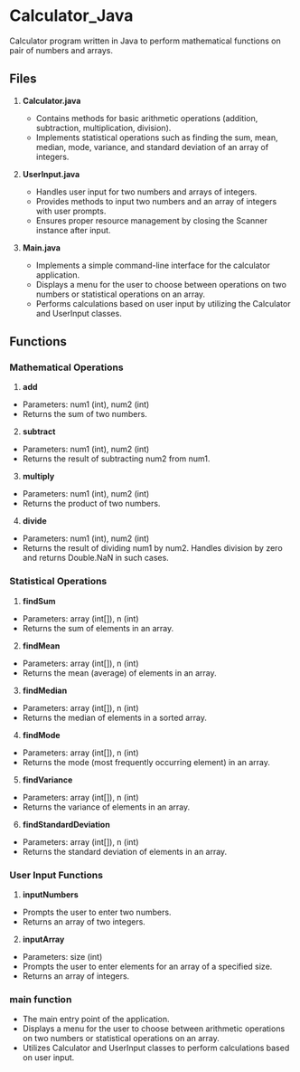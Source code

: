 # Calculator_Java
Calculator program written in Java to perform mathematical functions on pair of numbers and arrays.

## Files

1. **Calculator.java**
   - Contains methods for basic arithmetic operations (addition, subtraction, multiplication, division).
   - Implements statistical operations such as finding the sum, mean, median, mode, variance, and standard deviation of an array of integers.

2. **UserInput.java**
   - Handles user input for two numbers and arrays of integers.
   - Provides methods to input two numbers and an array of integers with user prompts.
   - Ensures proper resource management by closing the Scanner instance after input.

3. **Main.java**
   - Implements a simple command-line interface for the calculator application.
   - Displays a menu for the user to choose between operations on two numbers or statistical operations on an array.
   - Performs calculations based on user input by utilizing the Calculator and UserInput classes.

## Functions

### Mathematical Operations

1. **add**
- Parameters: num1 (int), num2 (int)
- Returns the sum of two numbers.

2. **subtract**
- Parameters: num1 (int), num2 (int)
- Returns the result of subtracting num2 from num1.

3. **multiply**
- Parameters: num1 (int), num2 (int)
- Returns the product of two numbers.

4. **divide**
- Parameters: num1 (int), num2 (int)
- Returns the result of dividing num1 by num2. Handles division by zero and returns Double.NaN in such cases.

### Statistical Operations

1. **findSum**
- Parameters: array (int[]), n (int)
- Returns the sum of elements in an array.

2. **findMean**
- Parameters: array (int[]), n (int)
- Returns the mean (average) of elements in an array.

3. **findMedian**
- Parameters: array (int[]), n (int)
- Returns the median of elements in a sorted array.

4. **findMode**
- Parameters: array (int[]), n (int)
- Returns the mode (most frequently occurring element) in an array.

5. **findVariance**
- Parameters: array (int[]), n (int)
- Returns the variance of elements in an array.

6. **findStandardDeviation**
- Parameters: array (int[]), n (int)
- Returns the standard deviation of elements in an array.

### User Input Functions

1. **inputNumbers**
- Prompts the user to enter two numbers.
- Returns an array of two integers.

2. **inputArray**
- Parameters: size (int)
- Prompts the user to enter elements for an array of a specified size.
- Returns an array of integers.

### main function
- The main entry point of the application.
- Displays a menu for the user to choose between arithmetic operations on two numbers or statistical operations on an array.
- Utilizes Calculator and UserInput classes to perform calculations based on user input.
